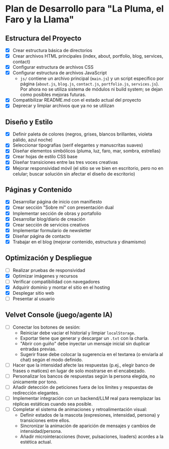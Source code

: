 # Plan de Desarrollo para "La Pluma, el Faro y la Llama"

## Estructura del Proyecto
- [x] Crear estructura básica de directorios
- [x] Crear archivos HTML principales (index, about, portfolio, blog, services, contact)
- [x] Configurar estructura de archivos CSS
- [x] Configurar estructura de archivos JavaScript
  - `js/` contiene un archivo principal (`main.js`) y un script específico
    por página (`about.js`, `blog.js`, `contact.js`, `portfolio.js`,
    `services.js`). Por ahora no se utiliza sistema de módulos ni build
    system; se dejan como posibles mejoras futuras.
- [X] Compatibilizar README.md con el estado actual del proyecto
- [X] Deprecar y limpiar archivos que ya no se utilizan

## Diseño y Estilo
- [x] Definir paleta de colores (negros, grises, blancos brillantes, violeta pálido, azul noche)
- [x] Seleccionar tipografías (serif elegantes y manuscritas suaves)
- [x] Diseñar elementos simbólicos (pluma, luz, faro, mar, sombra, estrellas)
- [x] Crear hojas de estilo CSS base
- [x] Diseñar transiciones entre las tres voces creativas
- [x] Mejorar responsividad móvil (el sitio se ve bien en escritorio, pero no en celular; buscar solución sin afectar el diseño de escritorio)

## Páginas y Contenido
- [x] Desarrollar página de inicio con manifiesto
- [x] Crear sección "Sobre mí" con presentación dual
- [x] Implementar sección de obras y portafolio
- [x] Desarrollar blog/diario de creación
- [x] Crear sección de servicios creativos
- [x] Implementar formulario de newsletter
- [x] Diseñar página de contacto
- [X] Trabajar en el blog (mejorar contenido, estructura y dinamismo)

## Optimización y Despliegue
- [ ] Realizar pruebas de responsividad
- [X] Optimizar imágenes y recursos
- [ ] Verificar compatibilidad con navegadores
- [X] Adquirir dominio y montar el sitio en el hosting
- [X] Desplegar sitio web
- [ ] Presentar al usuario

## Velvet Console (juego/agente IA)
- [ ] Conectar los botones de sesión:
  - Reiniciar debe vaciar el historial y limpiar `localStorage`.
  - Exportar tiene que generar y descargar un `.txt` con la charla.
  - "Abrir con guiño" debe inyectar un mensaje inicial sin duplicar entradas previas.
  - Sugerir frase debe colocar la sugerencia en el textarea (o enviarla al chat) según el modo definido.
- [ ] Hacer que la intensidad afecte las respuestas (p.ej., elegir banco de frases o matices) en lugar de solo mostrarse en el encabezado.
- [ ] Personalizar los bancos de respuestas según la persona elegida, no únicamente por tono.
- [ ] Añadir detección de peticiones fuera de los límites y respuestas de redirección elegantes.
- [ ] Implementar integración con un backend/LLM real para reemplazar las réplicas estáticas cuando sea posible.
- [ ] Completar el sistema de animaciones y retroalimentación visual:
  - Definir estados de la mascota (expresiones, intensidad, persona) y transiciones entre ellos.
  - Sincronizar la animación de aparición de mensajes y cambios de intensidad/persona.
  - Añadir microinteracciones (hover, pulsaciones, loaders) acordes a la estética actual.
